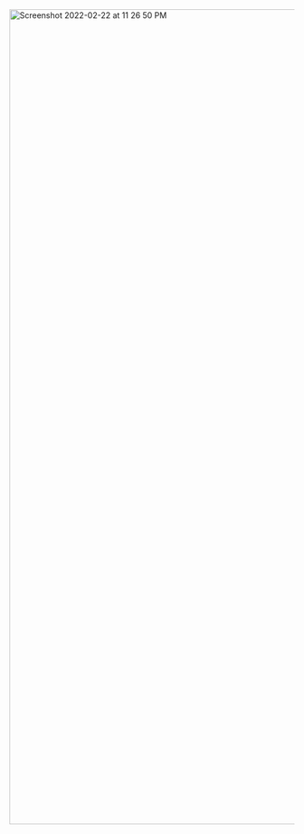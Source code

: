 


<img width="1440" alt="Screenshot 2022-02-22 at 11 26 50 PM" src="https://user-images.githubusercontent.com/39347063/155191157-2149fb53-093a-47a0-b58d-aa498650477f.png">
